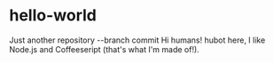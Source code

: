 # hello-world
Just another repository
--branch commit
Hi humans!
hubot here, I like Node.js and Coffeeseript (that's what I'm made of!).
